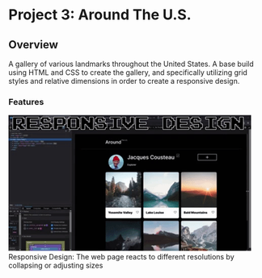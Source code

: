 #  Project 3: Around The U.S.

## Overview  

A gallery of various landmarks throughout the United States. A base build using HTML and CSS to create the gallery, and specifically utilizing grid styles and relative dimensions in order to create a responsive design.  
  
### Features

![Responsive Design Demo GIF](./responsive-design.gif)
Responsive Design: The web page reacts to different resolutions by collapsing or adjusting sizes 
